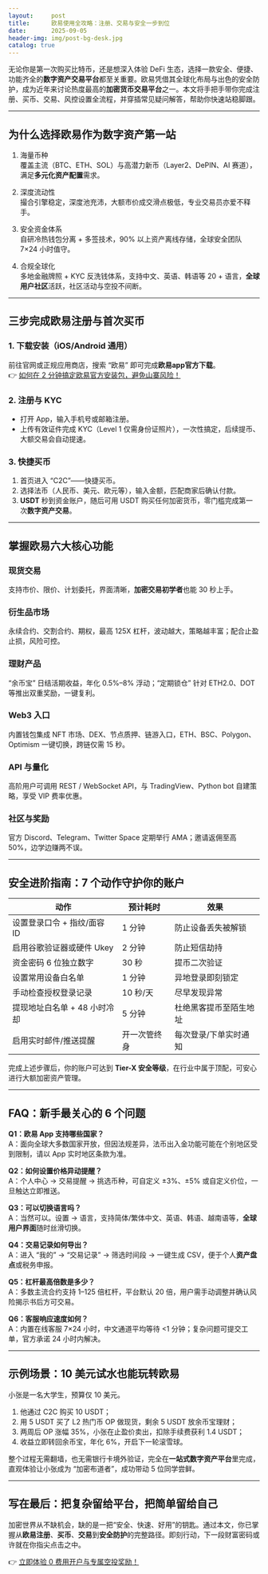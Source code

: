 ```yaml
---
layout:     post
title:      欧易使用全攻略：注册、交易与安全一步到位
date:       2025-09-05
header-img: img/post-bg-desk.jpg
catalog: true
---
```


无论你是第一次购买比特币，还是想深入体验 DeFi 生态，选择一款安全、便捷、功能齐全的**数字资产交易平台**都至关重要。欧易凭借其全球化布局与出色的安全防护，成为近年来讨论热度最高的**加密货币交易平台**之一。本文将手把手带你完成注册、买币、交易、风控设置全流程，并穿插常见疑问解答，帮助你快速站稳脚跟。

---

## 为什么选择欧易作为数字资产第一站

1. 海量币种  
   覆盖主流（BTC、ETH、SOL）与高潜力新币（Layer2、DePIN、AI 赛道），满足**多元化资产配置**需求。

2. 深度流动性  
   撮合引擎稳定，深度池充沛，大额市价成交滑点极低，专业交易员亦爱不释手。

3. 安全资金体系  
   自研冷热钱包分离 + 多签技术，90% 以上资产离线存储，全球安全团队 7×24 小时值守。

4. 合规全球化  
   多地金融牌照 + KYC 反洗钱体系，支持中文、英语、韩语等 20 + 语言，**全球用户社区**活跃，社区活动与空投不间断。

---

## 三步完成欧易注册与首次买币

### 1. 下载安装（iOS/Android 通用）
前往官网或正规应用商店，搜索 “欧易” 即可完成**欧易app官方下载**。  
👉 [如何在 2 分钟搞定欧易官方安装包，避免山寨风险！](https://okxdog.com/)

### 2. 注册与 KYC
* 打开 App，输入手机号或邮箱注册。  
* 上传有效证件完成 KYC（Level 1 仅需身份证照片），一次性搞定，后续提币、大额交易会自动提速。

### 3. 快捷买币
1. 首页进入 “C2C”——快捷买币。  
2. 选择法币（人民币、美元、欧元等），输入金额，匹配商家后确认付款。  
3. **USDT** 秒到资金账户，随后可用 USDT 购买任何加密货币，零门槛完成第一次**数字资产交易**。

---

## 掌握欧易六大核心功能

### 现货交易
支持市价、限价、计划委托，界面清晰，**加密交易初学者**也能 30 秒上手。

### 衍生品市场
永续合约、交割合约、期权，最高 125X 杠杆，波动越大，策略越丰富；配合止盈止损，风险可控。

### 理财产品
“余币宝” 日结活期收益，年化 0.5%–8% 浮动；“定期锁仓” 针对 ETH2.0、DOT 等推出双重奖励，一键复利。

### Web3 入口
内置钱包集成 NFT 市场、DEX、节点质押、链游入口，ETH、BSC、Polygon、Optimism 一键切换，跨链仅需 15 秒。

### API 与量化
高阶用户可调用 REST / WebSocket API，与 TradingView、Python bot 自建策略，享受 VIP 费率优惠。

### 社区与奖励
官方 Discord、Telegram、Twitter Space 定期举行 AMA；邀请返佣至高 50%，边学边赚两不误。

---

## 安全进阶指南：7 个动作守护你的账户

| 动作 | 预计耗时 | 效果 |
|------|----------|------|
| 设置登录口令 + 指纹/面容 ID | 1 分钟 | 防止设备丢失被解锁 |
| 启用谷歌验证器或硬件 Ukey | 2 分钟 | 防止短信劫持 |
| 资金密码 6 位独立数字 | 30 秒 | 提币二次验证 |
| 设置常用设备白名单 | 1 分钟 | 异地登录即刻锁定 |
| 手动检查授权登录记录 | 10 秒/天 | 尽早发现异常 |
| 提现地址白名单 + 48 小时冷却 | 5 分钟 | 杜绝黑客提币至陌生地址 |
| 启用实时邮件/推送提醒 | 开一次管终身 | 每次登录/下单实时通知 |

完成上述步骤后，你的账户可达到 **Tier-X 安全等级**，在行业中属于顶配，可安心进行大额加密资产管理。

---

## FAQ：新手最关心的 6 个问题

**Q1：欧易 App 支持哪些国家？**  
A：面向全球大多数国家开放，但因法规差异，法币出入金功能可能在个别地区受到限制，请以 App 实时地区条款为准。

**Q2：如何设置价格异动提醒？**  
A：个人中心 → 交易提醒 → 挑选币种，可自定义 ±3%、±5% 或自定义价位，一旦触达立即推送。

**Q3：可以切换语言吗？**  
A：当然可以。设置 → 语言，支持简体/繁体中文、英语、韩语、越南语等，**全球用户界面**随时丝滑切换。

**Q4：交易记录如何导出？**  
A：进入 “我的” → “交易记录” → 筛选时间段 → 一键生成 CSV，便于个人**资产盘点**或税务申报。

**Q5：杠杆最高倍数是多少？**  
A：多数主流合约支持 1–125 倍杠杆，平台默认 20 倍，用户需手动调整并确认风险揭示书后方可交易。

**Q6：客服响应速度如何？**  
A：内置在线客服 7×24 小时，中文通道平均等待 <1 分钟；复杂问题可提交工单，官方承诺 24 小时内解决。

---

## 示例场景：10 美元试水也能玩转欧易

小张是一名大学生，预算仅 10 美元。  
1. 他通过 C2C 购买 10 USDT；  
2. 用 5 USDT 买了 L2 热门币 OP 做现货，剩余 5 USDT 放余币宝理财；  
3. 两周后 OP 涨幅 35%，小张在止盈价卖出，扣除手续费获利 1.4 USDT；  
4. 收益立即转回余币宝，年化 6%，开启下一轮滚雪球。

整个过程无需翻墙，也无需银行卡境外验证，完全在**一站式数字资产平台**里完成，直观体验让小张成为 “加密布道者”，成功带动 5 位同学尝鲜。

---

## 写在最后：把复杂留给平台，把简单留给自己

加密世界从不缺机会，缺的是一把“安全、快速、好用”的钥匙。通过本文，你已掌握从**欧易注册**、**买币**、**交易**到**安全防护**的完整路径。即刻行动，下一段财富密码或许就在你指尖点击之中。

👉 [立即体验 0 费用开户与专属空投奖励！](https://okxdog.com/)